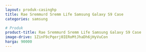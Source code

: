 ```yaml
---
layout: produk-casinghp
title: Rae Sremmurd Sremm Life Samsung Galaxy S9 Case
categories: samsung

# Produk
product-title: Rae Sremmurd Sremm Life Samsung Galaxy S9 Case
image-drive: 1ZinF9cPqerj0IERoMtJhaDh6jHyVuCon
harga: 90000
---
```

